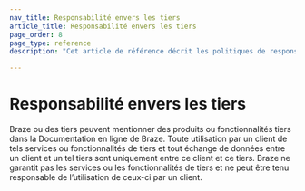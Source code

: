 ```yaml
---
nav_title: Responsabilité envers les tiers
article_title: Responsabilité envers les tiers
page_order: 8
page_type: reference
description: "Cet article de référence décrit les politiques de responsabilité de Braze en référence à ses tiers associés."

---
```


<!--
Warning! Don't make any changes to this document without approval from the legal department.
-->

# Responsabilité envers les tiers

Braze ou des tiers peuvent mentionner des produits ou fonctionnalités tiers dans la Documentation en ligne de Braze.  Toute utilisation par un client de tels services ou fonctionnalités de tiers et tout échange de données entre un client et un tel tiers sont uniquement entre ce client et ce tiers.  Braze ne garantit pas les services ou les fonctionnalités de tiers et ne peut être tenu responsable de l’utilisation de ceux-ci par un client.
